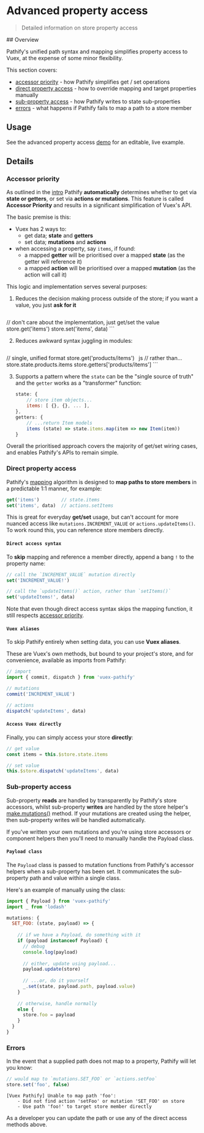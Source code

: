 # Advanced property access

> Detailed information on store property access

## Overview

Pathify's unified path syntax and mapping simplifies property access to Vuex, at the expense of some minor flexibility.

This section covers:

- [accessor priority](#accessor-priority) - how Pathify simplifies get / set operations
- [direct property access](#direct-property-access) - how to override mapping and target properties manually
- [sub-property access](#sub-property-access) - how Pathify writes to state sub-properties
- [errors](#errors) - what happens if Pathify fails to map a path to a store member


## Usage

See the advanced property access [demo](https://codesandbox.io/s/github/davestewart/vuex-pathify/tree/master/demo?initialpath=api/properties) for an editable, live example.

## Details

### Accessor priority

As outlined in the [intro](/guide/intro.md) Pathify **automatically** determines whether to get via **state or getters**, or set via **actions or mutations**. This feature is called **Accessor Priority** and results in a significant simplification of Vuex's API.
 
The basic premise is this:

- Vuex has 2 ways to:
    - get data; **state** and **getters**
    - set data; **mutations** and **actions**
- when accessing a property, say `items`, if found:
    - a mapped **getter** will be prioritised over a mapped **state** (as the getter will reference it)
    - a mapped **action** will be prioritised over a mapped **mutation** (as the action will call it) 


This logic and implementation serves several purposes:

1. Reduces the decision making process outside of the store; if you want a value, you just **ask for it**

    ```js
// don't care about the implementation, just get/set the value
store.get('items')
store.set('items', data)
    ```

2. Reduces awkward syntax juggling in modules:

    ```js
// single, unified format
store.get('products/items')
    ```
    ```js
// rather than...
store.state.products.items
store.getters['products/items']
    ```

3. Supports a pattern where the `state` can be the "single source of truth" and the `getter` works as a "transformer" function:

    ```js
    state: {
        // store item objects...
        items: [ {}, {}, ... ],
    },
    getters: {
        // ...return Item models
        items (state) => state.items.map(item => new Item(item))
    }
    ```

Overall the prioritised approach covers the majority of get/set wiring cases, and enables Pathify's APIs to remain simple.



### Direct property access

Pathify's [mapping](/guide/mapping.md) algorithm is designed to **map paths to store members** in a predictable 1:1 manner, for example:

```js
get('items')        // state.items
set('items', data)  // actions.setItems
```

This is great for everyday **get/set** usage, but can't account for more nuanced access like `mutations.INCREMENT_VALUE` or `actions.updateItems()`. To work round this, you can reference store members directly.

#### `Direct access syntax`

To **skip** mapping and reference a member directly, append a bang `!` to the property name:

```js
// call the `INCREMENT_VALUE` mutation directly
set('INCREMENT_VALUE!')
```
```js
// call the `updateItems()` action, rather than `setItems()`
set('updateItems!', data)
```

Note that even though direct access syntax skips the mapping function, it still respects [accessor priority](/api/properties.md#accessor-priority).


#### `Vuex aliases`

To skip Pathify entirely when setting data, you can use **Vuex aliases**.

These are Vuex's own methods, but bound to your project's store, and for convenience, available as imports from Pathify:

```js
// import 
import { commit, dispatch } from 'vuex-pathify'

// mutations
commit('INCREMENT_VALUE')

// actions
dispatch('updateItems', data)
```

#### `Access Vuex directly`

Finally, you can simply access your store **directly**:

```js
// get value
const items = this.$store.state.items

// set value
this.$store.dispatch('updateItems', data)
```
 

### Sub-property access

Sub-property **reads** are handled by transparently by Pathify's store accessors, whilst sub-property **writes** are handled by the store helper's [make.mutations()](/api/store.md#make-mutations) method. If your mutations are created using the helper, then sub-property writes will be handled automatically.

If you've written your own mutations and you're using store accessors or component helpers then you'll need to manually handle the Payload class.

#### `Payload class`

The `Payload` class is passed to mutation functions from Pathify's accessor helpers when a sub-property has been set. It communicates the sub-property path and value within a single class.

Here's an example of manually using the class:

```js
import { Payload } from 'vuex-pathify'
import _ from 'lodash'

mutations: {
  SET_FOO: (state, payload) => {
    
    // if we have a Payload, do something with it
    if (payload instanceof Payload) {
      // debug
      console.log(payload)
      
      // either, update using payload...
      payload.update(store)
      
      // ...or, do it yourself
      _.set(state, payload.path, payload.value)
    }
    
    // otherwise, handle normally
    else {
      store.foo = payload
    }
  }
}
```



### Errors

 In the event that a supplied path does not map to a property, Pathify will let you know:

```js
// would map to `mutations.SET_FOO` or `actions.setFoo`
store.set('foo', false) 
```
```text
[Vuex Pathify] Unable to map path 'foo':
    - Did not find action 'setFoo' or mutation 'SET_FOO' on store
    - Use path 'foo!' to target store member directly
```

As a developer you can update the path or use any of the direct access methods above.